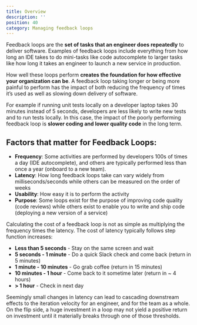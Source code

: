 ```yaml
---
title: Overview
description: ''
position: 40
category: Managing feedback loops
---
```

Feedback loops are the **set of tasks that an engineer does repeatedly** to deliver software.  Examples of feedback loops include everything from how long an IDE takes to do mini-tasks like code autocomplete to larger tasks like how long it takes an engineer to launch a new service in production.

How well these loops perform **creates the foundation for how effective your organization can be**.  A feedback loop taking longer or being more painful to perform has the impact of both reducing the frequency of times it’s used as well as slowing down delivery of software.  

For example if running unit tests locally on a developer laptop takes 30 minutes instead of 5 seconds, developers are less likely to write new tests and to run tests locally.  In this case, the impact of the poorly performing feedback loop is **slower coding and lower quality code** in the long term.

## Factors that matter for Feedback Loops:
- **Frequency**: Some activities are performed by developers 100s of times a day (IDE autocomplete), and others are typically performed less than once a year (onboard to a new team).
- **Latency**: How long feedback loops take can vary widely from milliseconds/seconds while others can be measured on the order of weeks
- **Usability**: How easy it is to perform the activity
- **Purpose**: Some loops exist for the purpose of improving code quality (code reviews) while others exist to enable you to write and ship code (deploying a new version of a service)

Calculating the cost of a feedback loop is not as simple as multiplying the frequency times the latency.  The cost of latency typically follows step function increases:

- **Less than 5 seconds** - Stay on the same screen and wait
- **5 seconds - 1 minute** - Do a quick Slack check and come back (return in 5 minutes)
- **1 minute - 10 minutes** - Go grab coffee (return in 15 minutes)
- **10 minutes - 1 hour** - Come back to it sometime later (return in ~ 4 hours)
- **\> 1 hour** - Check in next day

Seemingly small changes in latency can lead to cascading downstream effects to the iteration velocity for an engineer, and for the team as a whole.  On the flip side, a huge investment in a loop may not yield a positive return on investment until it materially breaks through one of those thresholds.